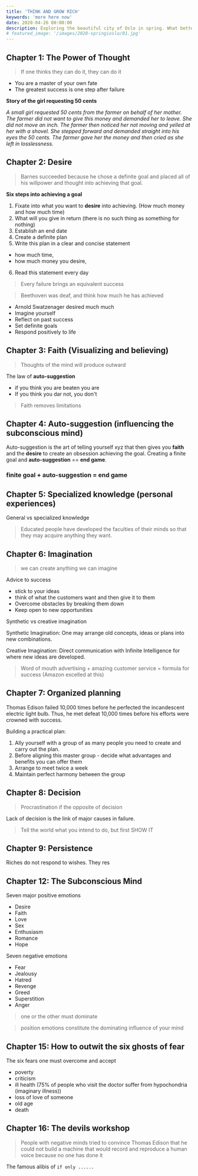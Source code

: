 ```yaml
---
title: 'THINK AND GROW RICH'
keywords: 'more here now'
date: 2020-04-26 00:00:00
description: Exploring the beautiful city of Oslo in spring. What better way than taking photos of cherry blossoms. 
# featured_image: '/images/2020-springioslo/01.jpg'
---
```


## Chapter 1: The Power of Thought

> If one thinks they can do it, they can do it

- You are a master of your own fate 
- The greatest success is one step after failure 

**Story of the girl requesting 50 cents**

*A small girl requested 50 cents from the farmer on behalf of her mother. The farmer did not want to give this money and demanded her to leave. She did not move an inch. The farmer then noticed her not moving and yelled at her with a shovel. She stepped forward and demanded straight into his eyes the 50 cents. The farmer gave her the money and then cried as she left in losslessness.*

## Chapter 2: Desire

> Barnes succeeded because he chose a definite goal and placed all of his willpower and thought into achieving that goal. 

**Six steps into achieving a goal**
1. Fixate into what you want to **desire** into achieving. (How much money and how much time)
2. What will you give in return (there is no such thing as something for nothing)
3. Establish an end date
4. Create a definite plan
5. Write this plan in a clear and concise statement
- how much time,
- how much money you desire,
6. Read this statement every day

> Every failure brings an equivalent success

> Beethoven was deaf, and think how much he has achieved

- Arnold Swatzenager desired much much
- Imagine yourself
- Reflect on past success
- Set definite goals
- Respond positively to life

## Chapter 3: Faith (Visualizing and believing)
> Thoughts of the mind will produce outward

The law of **auto-suggestion**
- if you think you are beaten you are
- If you think you dar not, you don't

> Faith removes limitations

## Chapter 4: Auto-suggestion (influencing the subconscious mind)

Auto-suggestion is the art of telling yourself xyz that then gives you **faith** and the **desire** to create an obsession achieving the goal. Creating a finite goal and **auto-suggestion** == **end game**.

### finite goal + auto-suggestion = end game

## Chapter 5: Specialized knowledge (personal experiences)

General vs specialized knowledge  

> Educated people have developed the faculties of their minds so that they may acquire anything they want.

## Chapter 6: Imagination

> we can create anything we can imagine

Advice to success
- stick to your ideas
- think of what the customers want and then give it to them
- Overcome obstacles by breaking them down
- Keep open to new opportunities

Synthetic vs creative imagination

Synthetic Imagination:  One may arrange old concepts, ideas or plans into new combinations.

Creative Imagination: Direct communication with Infinite Intelligence for where new ideas are developed.

> Word of mouth advertising + amazing customer service = formula for success (Amazon excelled at this)

## Chapter 7: Organized planning

Thomas Edison failed 10,000 times before he perfected the incandescent electric light bulb. Thus, he met defeat 10,000 times before his efforts were crowned with success.

Building a practical plan:  
1. Ally yourself with a group of as many people you need to create and carry out the plan.
2. Before aligning this master group - decide what advantages and benefits you can offer them
3. Arrange to meet twice a week
4. Maintain perfect harmony between the group

## Chapter 8: Decision

> Procrastination if the opposite of decision

Lack of decision is the link of major causes in failure.

> Tell the world what you intend to do, but first SHOW IT

## Chapter 9: Persistence

Riches do not respond to wishes. They res

## Chapter 12: The Subconscious Mind

Seven major positive emotions
- Desire
- Faith
- Love
- Sex
- Enthusiasm
- Romance
- Hope

Seven negative emotions
- Fear
- Jealousy
- Hatred
- Revenge
- Greed
- Superstition
- Anger

> one or the other must dominate

> position emotions constitute the dominating influence of your mind

## Chapter 15:  How to outwit the six ghosts of fear

The six fears one must overcome and accept
- poverty
- criticism
- ill health (75% of people who visit the doctor suffer from hypochondria (imaginary illness))
- loss of love of someone
- old age
- death

## Chapter 16: The devils workshop

> People with negative minds tried to convince Thomas Edison that he could not build a machine that would record and reproduce a human voice because no one has done it

The famous alibis of `if only ......`


